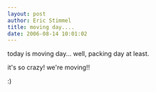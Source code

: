 ```yaml
---
layout: post
author: Eric Stimmel
title: moving day....
date: 2006-08-14 10:01:02
--- 
```



today is moving day... well, packing day at least.

it's so crazy! we're moving!!

:)



